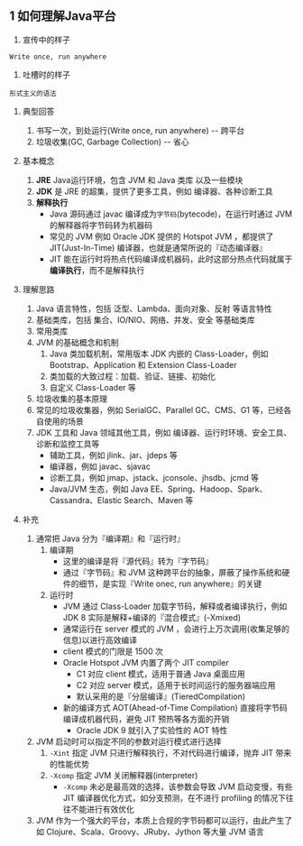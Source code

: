 ## 1 如何理解Java平台

1. 宣传中的样子

```
Write once, run anywhere
```

1. 吐槽时的样子

```
形式主义的语法
```

1. 典型回答
    1. 书写一次，到处运行(Write once, run anywhere) -- 跨平台
    1. 垃圾收集(GC, Garbage Collection) -- 省心

1. 基本概念
    1. **JRE** Java运行环境，包含 JVM 和 Java 类库 以及一些模块
    1. **JDK** 是 JRE 的超集，提供了更多工具，例如 编译器、各种诊断工具
    1. **解释执行** 
        * Java 源码通过 javac 编译成为`字节码`(bytecode)，在运行时通过 JVM 的解释器将字节码转为机器码
        * 常见的 JVM 例如 Oracle JDK 提供的 Hotspot JVM ，都提供了 JIT(Just-In-Time) 编译器，也就是通常所说的『动态编译器』
        * JIT 能在运行时将热点代码编译成机器码，此时这部分热点代码就属于**编译执行**，而不是解释执行

1. 理解思路
    1. Java 语言特性，包括 泛型、Lambda、面向对象、反射 等语言特性
    1. 基础类库，包括 集合、IO/NIO、网络、并发、安全 等基础类库
    1. 常用类库
    1. JVM 的基础概念和机制
        1. Java 类加载机制，常用版本 JDK 内嵌的 Class-Loader，例如 Bootstrap、Application 和 Extension Class-Loader
        1. 类加载的大致过程：加载、验证、链接、初始化
        1. 自定义 Class-Loader 等
    1. 垃圾收集的基本原理
    1. 常见的垃圾收集器，例如 SerialGC、Parallel GC、CMS、G1 等，已经各自使用的场景
    1. JDK 工具和 Java 领域其他工具，例如 编译器、运行时环境、安全工具、诊断和监控工具等
        * 辅助工具，例如 jlink、jar、jdeps 等
        * 编译器，例如 javac、sjavac
        * 诊断工具，例如 jmap、jstack、jconsole、jhsdb、jcmd 等
        * Java/JVM 生态，例如 Java EE、Spring、Hadoop、Spark、Cassandra、Elastic Search、Maven 等

1. 补充
    1. 通常把 Java 分为『编译期』和『运行时』
        1. 编译期
            * 这里的编译是将『源代码』转为『字节码』
            * 通过『字节码』和 JVM 这种跨平台的抽象，屏蔽了操作系统和硬件的细节，是实现『Write onec, run anywhere』的关键
        1. 运行时
            * JVM 通过 Class-Loader 加载字节码，解释或者编译执行，例如 JDK 8 实际是解释+编译的『混合模式』(-Xmixed)
            * 通常运行在 server 模式的 JVM ，会进行上万次调用(收集足够的信息)以进行高效编译
            * client 模式的门限是 1500 次
            * Oracle Hotspot JVM 内置了两个 JIT compiler
                * C1 对应 client 模式，适用于普通 Java 桌面应用
                * C2 对应 server 模式，适用于长时间运行的服务器端应用
                * 默认采用的是『分层编译』(TieredCompilation)
            * 新的编译方式 AOT(Ahead-of-Time Compilation) 直接将字节码编译成机器代码，避免 JIT 预热等各方面的开销
                * Oracle JDK 9 就引入了实验性的 AOT 特性
    1. JVM 启动时可以指定不同的参数对运行模式进行选择
        1. `-Xint` 指定 JVM 只进行解释执行，不对代码进行编译，抛弃 JIT 带来的性能优势
        1. `-Xcomp` 指定 JVM 关闭解释器(interpreter)
            * `-Xcomp` 未必是最高效的选择，该参数会导致 JVM 启动变慢，有些 JIT 编译器优化方式，如分支预测，在不进行 profiling 的情况下往往不能进行有效优化
    1. JVM 作为一个强大的平台，本质上合规的字节码都可以运行，由此产生了如 Clojure、Scala、Groovy、JRuby、Jython 等大量 JVM 语言

